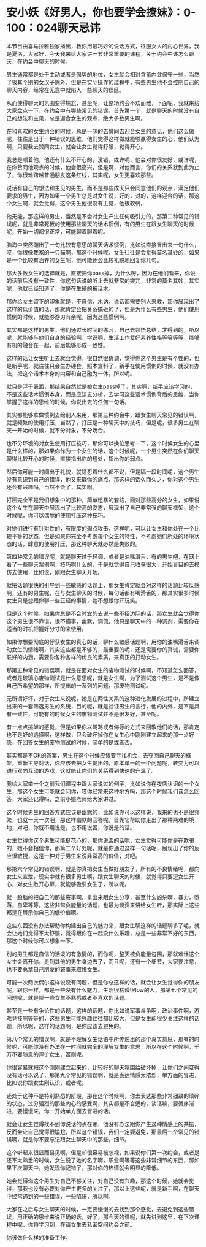# 安小妖《好男人，你也要学会撩妹》：0-100：024聊天忌讳

本节目由喜马拉雅独家播出，教你用最巧妙的说话方式，征服女人的内心世界，我是夏洛，大家好，今天我来给大家讲一节非常重要的课程，关于约会中该怎么聊天，在约会中聊天的时候。

男生通常都是处于主动或者是强势的地位，女生就会相对含蓄内敛保守一些，当然了极其个别的女汉子除外，但是在实际操作的过程中，有些男生他不会控制自己的聊天内容，经常在无意中就陷入一些聊天的误区。

从而使得聊天的氛围变得尴尬，甚至呢，让整场约会不欢而散，下面呢，我就来给大家盘点一下，在约会中有哪些常见的错误，首先第一个，就是聊天的时候没有自己的想法和主见，总是迎合女生的观点，绝大多数男生啊。

在和喜欢的女生约会的时候，总是一味的去赞同去迎合女生的意见，他们这么做呢，往往是出于一种错误的思维，他们觉得这样做就能够赢得女生的心，他们认为啊，只要我去赞同女生，就会让女生觉得舒服，觉得开心。

我总是顺着他，他还有什么不开心的，没错，或许呢，他会对你很友好，或许呢，在你赞同他观点的时候，他会很高兴，但是啊，对他而言，你们的关系就到此为止了，你很难跨越普通朋友这条红线，其实呢，女生更喜欢那些。

说话有自己的想法和主见的男生，而不是那些成天只会同意他们的观点，满足他们要求的男生，因为如果一个男生总是对女生说，好的，对的，这样迎合的话，那这个女生啊，就会觉得，这个男生他很没有主见，他很软弱。

他无能，那这样的男生，当然是不会对女生产生任何吸引力的，那第二种常见的错误呢，就是非常死板的使用那些聊天的话术惯例，有的男生在跟女生聊天的时候呢，开始一切都很正常，可能聊着聊着呢。

脑海中突然蹦出了一句比较有意思的聊天话术惯例，比如说直接冒出来一句什么，哎，你很像我家的一只猫啊，那这个时候呢，女生往往是会觉得莫名其妙的，如果是一个比较有涵养的女生呢，他可能还会比较礼貌地回复你几句。

那大多数女生的选择就是，直接把你pass掉，为什么呀，因为在他们看来，你说的话前后没有一致性，你这句话说的听上去就非常的突兀，非常的莫名其妙，其实呢，他就已经知道了，你是在生硬的被话术。

那你给女生留下的印象就是，不自信，木讷，说话都需要别人来教，那你展现出了这样的低价值的话，那就肯定会把关系搞砸的了，但是为什么有些男生，他们使用惯例的时候，就能够游刃有余呢，因为这些惯例啊。

其实都是这样的男生，他们通过长时间的练习，自己去领悟总结，才得到的，所以呢，就能够与他们自身的经验啊，学识啊，生活工作爱好素养性格等等等等，能够有机的融合在一起，前后能够形成一致性。

这样的话让女生听上去就会觉得，很自然很协调，觉得你这个男生是有个性的，但是新手呢，就往往只会生办硬套，照本宣科了，新手在使用惯例的时候，就没有办法，把这个话术本身的内容和自己融为一体，所以呢。

就只是浮于表面，那结果自然就是被女生pass掉了，其实啊，新手应该学习的，不是这些话术惯例本身，而是应该去分析，去学习这些话术惯例背后的思维，当你掌握了这样的思维的时候，你说出去的任何一句话。

其实都能够拿做惯例去给别人来用，那第三种约会中，跟女生聊天常见的错误啊，就是频繁的使用打压，当然了，打压是一种聊天中的技巧，但是呢，很多男生在聊天一开始的时候，就不分对象，不分场合。

也不分环境的对女生使用打压技巧，那你可以换位思考一下，这个时候女生的心里是什么样的，那如果你作为一个女生的话，这个时候呢，一个男生突然在你们聊天聊得比较开心的时候，直接指出你的短处，指出你的弱点。

然后你可能一时间出于礼貌，就隐忍着什么都不说，但是隔一段时间呢，这个男生没有意识到自己的错误，他又来戳你的痛点，那这样的话久而久之，你对这个男生还会有兴趣吗，当然不会了，其实啊。

打压完全不是我们想象中的那种，简单粗暴的套路，面对那些高分的女生，如果说这个女生在聊天中展现出了比较高的姿态，展现出了自己非常强的聊天框架，这个时候呢，你可以偶尔的使用打压这种技巧。

对她们进行有针对性的，有限度的弱点攻击，这样呢，可以让女生和你处在一个比较平等的状态，但是如果你完全不考虑每个女生的特性，不考虑她们所处的环境状态的话，肆意的使用打压，那这种聊天就必然是失败的。

第四种常见的错误呢，就是聊天过于轻调，或者是油嘴滑舌，有的男生吧，在网上看了一些聊天案例啊，技巧啊什么的，于是就觉得自己收获很大，开始盲目的去模仿去使用，比如说，刚跟女生聊天开场。

就把话题很快的引导到一些敏感的话题上，那女生肯定就会对这样的话题比较反感啊，还有的男生呢，在与女生聊天的时候，每句话都有嘴滑舌的，那其实很多时候女生只是想跟你聊一些正经的事情，她不想跟你开玩笑。

但是这个时候，如果你总是不合时宜的去说一些不招边际的话，那女生就会觉得你这个男生很不靠谱，很不懂事，幽默，调侃，他只是聊天中的一种调剂，需要你在适当的时机把握好分寸的来使用。

如果你想要彻底的俘获女生的真心的话，聊什么敏感话题啊，用你的油嘴滑舌来调动女生的情绪啊，其实这些都是不够的，最重要的呢，还是需要你的真诚，需要你联好的内涵，需要你各种各样的优良的素质，来真正的打动女生。

那第五种常见的错误啊，就是在面对女生的废物测试的时候啊，不知道怎么回答，或者是玻璃心废物测试是什么意思呢，就是女生啊，为了测试这个男生，是不是像自己所希望的那样，所提出的一系列的问题，那废物测试呢。

无所谓好坏，对于女生来说呢，她是在两性关系的这种进化发展的过程中，所建立出来的一套筛选男生的系统，目的呢，就是验证男生的言行，他的内外，是不是具有一致性，可能有的时候女生的废物测试并不是很友好，甚至呢。

有一点点挑衅的感觉，但是如果你以骂骂或者侮辱的方式来回敬他们的话，那肯定也不是好的选择啊，这样做，只会破坏掉你在女生心中刚刚建立起来的那一点好感，在回答女生的废物测试的时候，简单的是或者否。

其实都是不OK的答案，男生在这个时候应该要寻找机会，去夺回自己聊天的框架，重新主导对话，你应该去把女生提出的，原本单一的一个问题呢，转变为可以进行双向互动的游戏，这就能让你们的关系得到快速的升温了。

我给大家举一个之前我们课程中跟大家说过的例子，比如说你在夜店认识的一个女生，那这个女生可能就会问你，哎你经常来这种地方吗，那这个时候我们该怎么回答，大家还记得吗，之前小姚老师给大家讲过。

这个时候男生的回答方式应该是幽默的，比如说你可以这样说，我来的也不是很频繁，也就一天一次吧，那这样幽默的回答呢，首先它帮助你走出了那种两难的境地，对吧，你既不用说是，也不用说否，你说是的话。

女生觉得你这个男生可能挺花心的，那你说否的话呢，女生觉得可能你是在欺骗的，她不会相信你，那第二个好处呢，就是你通过这样一句话呢，展现出了你的反应很敏捷，这是一种对于男生来说非常高的价值，对吧。

那第六个常见的错误啊，就是你真把女生当做好朋友了，所有的不良情绪呢，都向女生来宣泄，现实中就有很多男生啊，跟女生聊天的时候，就觉得只要逗女生开心，对女生敞开心扉，就能够吸引女生了，所以呢。

就一股脑的把自己的那些窘事啊，拿出来跟女生分享，甚至什么凶杀啊，暴力，堕落，自卑等等，这些非常负能量的话题，也最为谈资来讲给女生听，那实际上这些都是在展示你自己的低价值啊。

这些东西没有办法帮助你构建出自己的魅力来，跟女生聊这样的话题聊多了呢，就会让她们觉得不太舒服，觉得跟你在一起没什么乐趣，总是一些非常不好的东西，那这个时候你可以想象一下。

别的男生都是自信的活泼的有激情的，而你呢，整天被负能量包围，那就难怪这个女生会离开你，走到其他的男生身边去了，而且呢，还有一个细节，大家要注意，也不要总拿自己朋友的窘事来取悦女生。

可能一次两次偶尔这样说没有问题，但是你总这样的话，就会让女生觉得你的朋友呢，跟你一样，都是一些没有什么魅力，生活很枯燥很low的人，那第七个常见的问题呢，就是聊一些女生不熟悉或者不喜欢的话题。

甚至是一些有争论性的话题，这样的话题，你比如说军事斗争啊，政治事件啊，游戏竞技啊等等的，这些男生可能兴趣往往都比较大，但是女生却很少关注这样的话题，所以呢，这样的话题啊，是你应该去避免的。

第八个常见的错误啊，就是不理解女生话语中所传递出的那个真实意思，那有的时候呢，可能你没有办法在一时间就完全的理解女生的意思，所以在这个时候啊，千万不要随意的评价女生，否则呢。

你很容易就把这个刚刚建立起来的，比较好的聊天氛围给破坏掉，让你们之间变得没有话可以说了，那第九个常见的错误啊，就是表达情感太浓烈，单方面的冒进，比如说你跟女生刚认识，或者呢。

还处于这种不是特别熟悉的阶段，那在这个时候啊，你去表达那些非常细致的琐碎的状态，过分强烈的那些内心的感受啊，其实都是不合适的，谈话嘛，要循序渐进，要慢慢来，你一开始单方面去冒进的话。

就会让女生觉得找不到你说话的点在哪，他没有办法跟你产生这种情感上的共振，反而会让自己觉得很尴尬，所以这个错误，我们一定要避免，那最后一个常见的错误啊，就是你不要忘记跟女生聊天中的那些，细节。

这个听起来很显而易见啊，但是却很容易被忽视，如果说你们第一次约会，或者是还不太熟悉的时候，女生说了她的名字啊，职业啊等等这些非常细节的东西，那如果下次聊天中，她发现你记错了，那对你的热情就会明显的降低。

她会觉得你这个男生对自己不够关注，对自己没有兴趣，那这个时候，她就会觉得，那我也没有必要对你产生更多的关注了，那以上这些呢，就是新手啊，在聊天中经常遇到的一些错误，一些陷阱，所以啊。

大家在之后与女生聊天的时候，一定要慢慢的去找到那个感觉，去避免到这些错误，用正确的思维来说正确的话，好了，那今天的课呢，就先讲到这里，在下次课程中呢，你将学习到，在请女生去私密空间约会之前。

你该做什么样的准备工作。